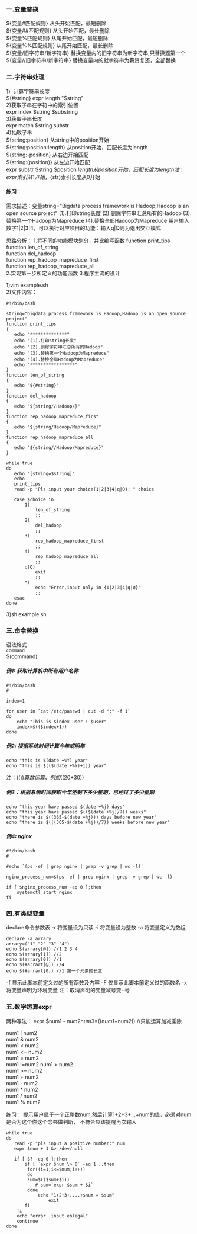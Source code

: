 ### 一.变量替换  
 ${变量#匹配规则}   从头开始匹配，最短删除    
 ${变量##匹配规则}  从头开始匹配，最长删除    
 ${变量%匹配规则}   从尾开始匹配，最短删除  
 ${变量%%匹配规则}  从尾开始匹配，最长删除  
 ${变量/旧字符串/新字符串}  替换变量内的旧字符串为新字符串,只替换题第一个  
 ${变量//旧字符串/新字符串} 替换变量内的就字符串为薪资复还，全部替换  
   
### 二.字符串处理    
1）计算字符串长度    
${#string}  
expr length "$string"  
2)获取子串在字符中的索引位置  
expr index $string $substring  
3)获取子串长度  
expr match $string substr   
4)抽取子串   
${string:position}         从string中的position开始     
${string:position:length}  从position开始，匹配长度为length    
${string:-position}        从右边开始匹配     
${string:(position)}       从左边开始匹配  
expr substr $string $position $length 从position开始，匹配长度为length  
注：expr 索引从1开始 ，${str}索引长度从0开始


#### 练习：
需求描述：变量string="Bigdata process framework is Hadoop,Hadoop is an open source project"
(1).打印string长度
(2).删除字符串汇总所有的Hadoop
(3).替换第一个Hadoop为Mapreduce
(4).替换全部Hadoop为Mapreduce
用户输入数字1|2|3|4，可以执行对应项目的功能：输入q|Q则为退出交互模式

 思路分析：
 1.将不同的功能模块划分，并比编写函数
  function print_tips    
  function len_of_string    
  function del_hadoop  
  function rep_hadoop_mapreduce_first  
  function rep_hadoop_mapreduce_all   
 2.实现第一步所定义的功能函数
 3.程序主流的设计
 
 
 1)vim example.sh    
 2)文件内容：  
 ``````
 #!/bin/bash

string="bigdata process framework is Hadoop,Hadoop is an open source project"
function print_tips
{
	echo "**************"
	echo "(1).打印string长度"
	echo "(2).删除字符串汇总所有的Hadoop"
	echo "(3).替换第一个Hadoop为Mapreduce"
	echo "(4).替换全部Hadoop为Mapreduce"
	echo "*****************"	
}
function len_of_string
{
	echo "${#string}"
}
function del_hadoop
{
	echo "${string//Hadoop/}"
}
function rep_hadoop_mapreduce_first
{
	echo "${string/Hadoop/Mapreduce}"
}
function rep_hadoop_mapreduce_all
{
	echo "${string//Hadoop/Mapreduce}"
}

while true
do 
	echo "[string=$string]"
	echo
	print_tips
	read -p "Pls input your choice(1|2|3|4|q|Q): " choice
	
	case $choice in 
		1)
			len_of_string
			;;
		2)
			del_hadoop
			;;
		3)
			rep_hadoop_mapreduce_first
			;;
		4)
			rep_hadoop_mapreduce_all
			;;
		q|Q)
			exit
			;;
		*)
			echo "Error,input only in {1|2|3|4|q|Q}"
			;;
	esac
done
``````
3)sh example.sh    


### 三.命令替换  
语法格式  
`command`  
$(command) 
##### 例1: 获取计算机中所有用户名称    
``````
#!/bin/bash
#

index=1

for user in `cat /etc/passwd | cut -d ":" -f 1`
do 
	echo "This is $index user : $user"
	index=$(($index+1))
done
``````   

##### 例2: 根据系统时间计算今年或明年
``````
echo "this is $(date +%Y) year"
echo "this is $(($(date +%Y)+1)) year"
``````
注：$(())算数运算，例如$((20+30))    

##### 例3：根据系统时间获取今年还剩下多少星期，已经过了多少星期
``````
echo "this year have passed $(date +%j) days"
echo "this year have passed $(($(date +%j)/7)) weeks"
echo "there is $((365-$(date +%j))) days before new year"
echo "there is $(((365-$(date +%j))/7)) weeks before new year"
``````

##### 例4: nginx 
``````
#!/bin/bash
#

#echo `(ps -ef | grep nginx | grep -v grep | wc -l)`

nginx_process_num=$(ps -ef | grep nginx | grep -v grep | wc -l)

if [ $nginx_process_num -eq 0 ];then
	systemctl start nginx
fi
``````
### 四.有类型变量
declare命令参数表
-r 将变量设为只读
-i 将变量设为整数
-a 将变量定义为数组
``````
declare -a arrary
arrary=("1" "2" "3" "4")
echo $(arrary[@]) //1 2 3 4
echo $(arrary[1]) //2
echo $(arrary[0]) //1
echo $(#arrart[@]) //4
echo $(#arrart[0]) //1 第一个元素的长度
``````
-f 显示此脚本前定义过的所有函数及内容
-F 仅显示此脚本前定义过的函数名
-x 将变量声明为环境变量
注：取消声明的变量减号变+号

### 五.数学运算expr  
两种写法：
expr $num1 - $num2  
num3=$(($num1-$num2)) //只能运算加减乘除   
  
num1 \| num2  
num1 \& num2  
num1 \< num2  
num1 \<= num2  
num1 \= num2  
num1 !=num2 
num1 \> num2    
num1 \>= num2  
num1 + num2  
num1 - num2  
num1 \* num2  
num1 / num2    
num1 % num2  

练习：
提示用户属于一个正整数num,然后计算1+2+3+...+num的值，必须对num是否为这个你这个念书做判断，
不符合应该提醒再次输入  
```
while true
do
   read -p "pls input a positive number:" num
   expr $num + 1 &> /dev/null

   if [ $? -eq 0 ];then
       if [ `expr $num \> 0` -eq 1 ];then
	    for((i=1;i<=$num;i++))    
	    do  
		sum=$(($sum+$i))	
	       # sum=`expr $sum + $i`
	    done
	        echo "1+2+3+....+$num = $sum"
    	        exit
       fi
    fi
    echo "errpr .input enlegal"
    continue
done
```
  
  
  

